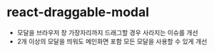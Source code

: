 # react-draggable-modal
* 모달을 브라우저 창 가장자리까지 드래그할 경우 사라지는 이슈를 개선
* 2개 이상의 모달을 띄워도 메인화면 포함 모든 모달을 사용할 수 있게 개선
